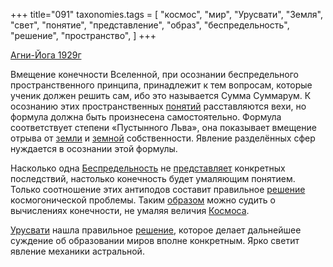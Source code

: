 +++
title="091"
taxonomies.tags = [
 "космос",
 "мир",
 "Урусвати",
 "Земля",
 "свет",
 "понятие",
 "представление",
 "образ",
 "беспредельность",
 "решение",
 "пространство",
]
+++

[Агни-Йога 1929г](/agni/1929)

Вмещение конечности Вселенной, при осознании беспредельного пространственного принципа, принадлежит к тем вопросам, которые ученик должен решить сам, ибо это называется Сумма Суммарум. К осознанию этих пространственных [понятий](/tags/[понятие](/tags/понятие)) расставляются вехи, но формула должна быть произнесена самостоятельно. Формула соответствует степени «Пустынного Льва», она показывает вмещение отрыва от [земли](/tags/Земля) и [земной](/tags/Земля) собственности. Явление разделённых сфер нуждается в осознании этой формулы.   

Насколько одна [Беспредельность](/tags/беспредельность) не [представляет](/tags/представление) конкретных последствий, настолько конечность будет умаляющим понятием. Только соотношение этих антиподов составит правильное [решение](/tags/решение) космогонической проблемы. Таким [образом](/tags/[образ](/tags/образ)) можно судить о вычислениях конечности, не умаляя величия [Космоса](/tags/космос).   

[Урусвати](/tags/Урусвати) нашла правильное [решение](/tags/решение), которое делает дальнейшее cуждение об образовании миров вполне конкретным. Ярко светит явление механики астральной.